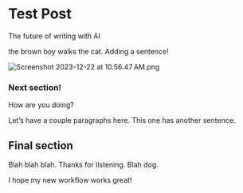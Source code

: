   # Test Post

The future of writing with AI

the brown boy walks the cat. Adding a sentence!

![Screenshot 2023-12-22 at 10.56.47 AM.png](Test%20Post%209516e8d6e5994c92a6d7d19245dc27e5/Screenshot_2023-12-22_at_10.56.47_AM.png)

### Next section!

How are you doing?

Let’s have a couple paragraphs here. This one has another sentence.

## Final section

Blah blah blah. Thanks for listening. Blah dog.

I hope my new workflow works great!